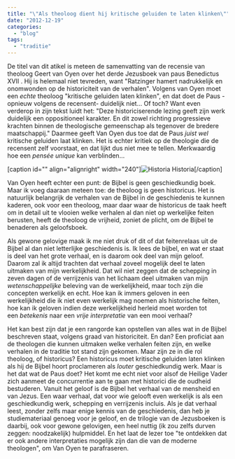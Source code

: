 ```yaml
---
title: "\"Als theoloog dient hij kritische geluiden te laten klinken\""
date: "2012-12-19"
categories: 
  - "blog"
tags: 
  - "traditie"
---
```


De titel van dit atikel is meteen de samenvatting van de recensie van theoloog Geert van Oyen over het derde Jezusboek van paus Benedictus XVII . Hij is helemaal niet tevreden, want "Ratzinger hamert nadrukkelijk en onomwonden op de historiciteit van de verhalen". Volgens van Oyen moet een _echte_ theoloog "kritische geluiden laten klinken", en dat doet de Paus -opnieuw volgens de recensent- duidelijk niet... Of toch? Want even verderop in zijn tekst luidt het: "Deze historiciserende lezing geeft zijn werk duidelijk een oppositioneel karakter. En dit zowel richting progressieve krachten binnen de theologische gemeenschap als tegenover de bredere maatschappij." Daarmee geeft Van Oyen dus toe dat de Paus _juist wel_ kritische geluiden laat klinken. Het is echter kritiek op de theologie die de recensent zelf voorstaat, en dat lijkt dus niet mee te tellen. Merkwaardig hoe een _pensée unique_ kan verblinden...

\[caption id="" align="alignright" width="240"\]![Historia](images/240px-Gyzis_006_%28%CE%97istoria%29.jpeg) Historia\[/caption\]

Van Oyen heeft echter een punt: de Bijbel is geen geschiedkundig boek. Maar ik voeg daaraan meteen toe: de theoloog is geen historicus. Het is natuurlijk belangrijk de verhalen van de Bijbel in de geschiedenis te kunnen kaderen, ook voor een theoloog, maar daar waar de historicus de taak heeft om in detail uit te vlooien welke verhalen al dan niet op werkelijke feiten berusten, heeft de theoloog de vrijheid, zoniet de plicht, om de Bijbel te benaderen als geloofsboek.

Als gewone gelovige maak ik me niet druk of dit of dat feitenrelaas uit de Bijbel al dan niet letterlijke geschiedenis is. Ik lees de bijbel, en wat er staat is deel van het grote verhaal, en is daarom ook deel van mijn geloof. Daarom zal ik altijd trachten dat verhaal zoveel mogelijk deel te laten uitmaken van mijn werkelijkheid. Dat wil niet zeggen dat de schepping in zeven dagen of de verrijzenis van het lichaam deel uitmaken van mijn _wetenschappelĳke_ beleving van de werkelijkheid, maar toch zijn die concepten werkelijk en echt. Hoe kan ik immers geloven in een werkelijkheid die ik niet even werkelijk mag noemen als historische feiten, hoe kan ik geloven indien deze werkelijkheid herleid moet worden tot een _betekenis_ naar een _vrije interpretatie_ van een mooi verhaal?

Het kan best zijn dat je een rangorde kan opstellen van alles wat in de Bijbel beschreven staat, volgens graad van historiciteit. En dan? Een proficiat aan de theologen die kunnen uitmaken welke verhalen feiten zijn, en welke verhalen in de traditie tot stand zijn gekomen. Maar zijn ze in die rol theoloog, of historicus? Een historicus moet kritische geluiden laten klinken als hij de Bijbel hoort proclameren als _louter_ geschiedkundig werk. Maar is het dat wat de Paus doet? Het komt me echt niet voor alsof de Heilige Vader zich aanmeet de concurrentie aan te gaan met historici die de oudheid bestuderen. Vanuit het geloof is de Bijbel het verhaal van de mensheid en van Jezus. Een waar verhaal, dat voor wie gelooft even werkelijk is als een geschiedkundig werk, schepping en verrijzenis incluis. Als je dat verhaal leest, zonder zelfs maar enige kennis van de geschiedenis, dan heb je studiemateriaal genoeg voor je geloof, en de trilogie van de Jezusboeken is daarbij, ook voor gewone gelovigen, een heel nuttig (ik zou zelfs durven zeggen: noodzakelijk) hulpmiddel. En het laat de lezer toe "te ontdekken dat er ook andere interpretaties mogelijk zijn dan die van de moderne theologen", om Van Oyen te parafraseren.
